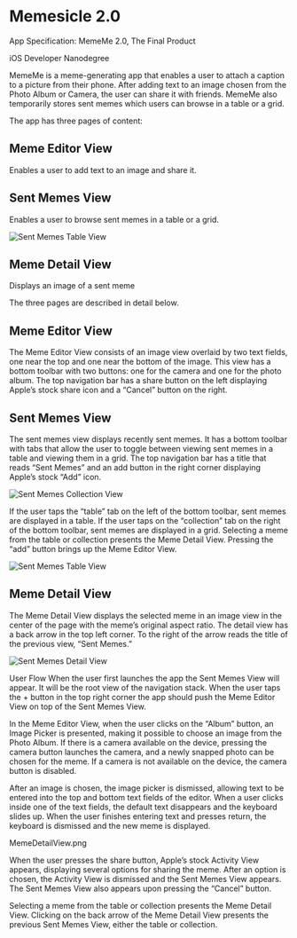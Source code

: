 # **Memesicle 2.0**

App Specification: MemeMe 2.0, The Final Product

iOS Developer Nanodegree

MemeMe is a meme-generating app that enables a user to attach a caption to a picture from their phone. After adding text to an image chosen from the Photo Album or Camera, the user can share it with friends. MemeMe also temporarily stores sent memes which users can browse in a table or a grid.


The app has three pages of content:


## **Meme Editor View** 
Enables a user to add text to an image and share it. 

## **Sent Memes View** 
Enables a user to browse sent memes in a table or a grid.

![Sent Memes Table View](readMeImages/memeTableView.png "Table side of tab bar controllers for sent memes collection")

## **Meme Detail View** 
Displays an image of a sent meme

The three pages are described in detail below.

## Meme Editor View
The Meme Editor View consists of an image view overlaid by two text fields, one near the top and one near the bottom of the image. This view has a bottom toolbar with two buttons: one for the camera and one for the photo album. The top navigation bar has a share button on the left displaying Apple’s stock share icon and a “Cancel” button on the right.


## Sent Memes View
The sent memes view displays recently sent memes. It has a bottom toolbar with tabs that allow the user to toggle between viewing sent memes in a table and viewing them in a grid. The top navigation bar has a title that reads “Sent Memes” and an add button in the right corner displaying Apple’s stock “Add” icon.

![Sent Memes Collection View](readMeImages/memeCollectionView.png "Collection side of tab bar controllers for sent memes collection")


If the user taps the “table” tab on the left of the bottom toolbar, sent memes are displayed in a table. If the user taps on the “collection” tab on the right of the bottom toolbar, sent memes are displayed in a grid. Selecting a meme from the table or collection presents the Meme Detail View. Pressing the “add” button brings up the Meme Editor View.  

![Sent Memes Table View](readMeImages/memeTableView.png "Table side of tab bar controllers for sent memes collection")


## Meme Detail View
The Meme Detail View displays the selected meme in an image view in the center of the page with the meme’s original aspect ratio. The detail view has a back arrow in the top left corner. To the right of the arrow reads the title of the previous view, “Sent Memes.”

![Sent Memes Detail View](readMeImages/memeDetailView.png "Detail view shown when selecting a sent meme from the collection or table view")

User Flow
When the user first launches the app the Sent Memes View will appear. It will be the root view of the navigation stack. When the user taps the + button in the top right corner the app should push the Meme Editor View on top of the Sent Memes View.


In the Meme Editor View, when the user clicks on the “Album” button, an Image Picker is presented, making it possible to choose an image from the Photo Album. If there is a camera available on the device, pressing the camera button launches the camera, and a newly snapped photo can be chosen for the meme. If a camera is not available on the device, the camera button is disabled.


After an image is chosen, the image picker is dismissed, allowing text to be entered into the top and bottom text fields of the editor. When a user clicks inside one of the text fields, the default text disappears and the keyboard slides up. When the user finishes entering text and presses return, the keyboard is dismissed and the new meme is displayed.


MemeDetailView.png

When the user presses the share button, Apple’s stock Activity View appears, displaying several options for sharing the meme. After an option is chosen, the Activity View is dismissed and the Sent Memes View appears. The Sent Memes View also appears upon pressing the “Cancel” button.


Selecting a meme from the table or collection presents the Meme Detail View. Clicking on the  back arrow of the Meme Detail View presents the previous Sent Memes View, either the table or collection.  










